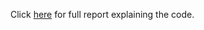 Click [here](https://aymennasri.me/posts/Ranking%20American%20Hospitals/) for full report explaining the code.
